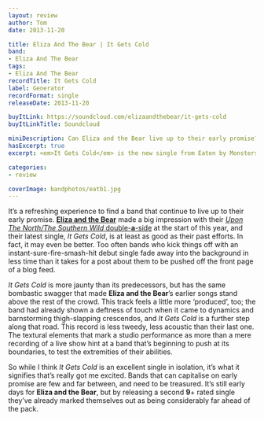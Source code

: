 ```yaml
---
layout: review
author: Tom
date: 2013-11-20

title: Eliza And The Bear | It Gets Cold
band:
- Eliza And The Bear
tags:
- Eliza And The Bear
recordTitle: It Gets Cold
label: Generator
recordFormat: single
releaseDate: 2013-11-20

buyItLink: https://soundcloud.com/elizaandthebear/it-gets-cold
buyItLinkTitle: Soundcloud

miniDescription: Can Eliza and the Bear live up to their early promise?
hasExcerpt: true
excerpt: <em>It Gets Cold</em> is the new single from Eaten by Monsters favourites <strong>Eliza and the Bear</strong>, and it&#8217;s just as good as their last one.

categories:
- review

coverImage: bandphotos/eatb1.jpg
---
```


It’s a refreshing experience to find a band that continue to live up to their early promise. [**Eliza and the Bear**](http://elizaandthebear.com/) made a big impression with their [*Upon The North/The Southern Wild* double-**a**-side](http://eatenbymonsters/review/the-southern-wild-upon-the-north-eliza-and-the-bear/) at the start of this year, and their latest single, *It Gets Cold*, is at least as good as their past efforts. In fact, it may even be better. Too often bands who kick things off with an instant-sure-fire-smash-hit debut single fade away into the background in less time than it takes for a post about them to be pushed off the front page of a blog feed.

*It Gets Cold* is more jaunty than its predecessors, but has the same bombastic swagger that made **Eliza and the Bear**’s earlier songs stand above the rest of the crowd. This track feels a little more ‘produced’, too; the band had already shown a deftness of touch when it came to dynamics and barnstorming thigh-slapping crescendos, and *It Gets Cold* is a further step along that road. This record is less tweedy, less acoustic than their last one. The textural elements that mark a studio performance as more than a mere recording of a live show hint at a band that’s beginning to push at its boundaries, to test the extremities of their abilities.

So while I think *It Gets Cold* is an excellent single in isolation, it’s what it signifies that’s really got me excited. Bands that can capitalise on early promise are few and far between, and need to be treasured. It’s still early days for **Eliza and the Bear**, but by releasing a second **9**+ rated single they’ve already marked themselves out as being considerably far ahead of the pack.


